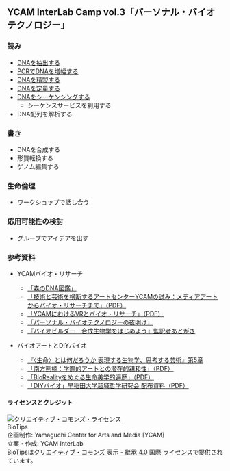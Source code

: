 ## YCAM InterLab Camp vol.3「パーソナル・バイオテクノロジー」  


### 読み
- [DNAを抽出する](https://github.com/YCAMInterlab/BioTIPS/blob/master/extraction.md)
- [PCRでDNAを増幅する](https://github.com/YCAMInterlab/BioTIPS/blob/master/pcramplification.md)
- [DNAを精製する](https://github.com/YCAMInterlab/BioTIPS/blob/master/purification.md)
- [DNAを定量する](https://github.com/YCAMInterlab/BioTIPS/blob/master/quantification.md)
- [DNAをシーケンシングする](https://github.com/YCAMInterlab/BioTIPS/blob/master/sequencing.md)
  - シーケンスサービスを利用する
- DNA配列を解析する  

### 書き
- DNAを合成する
- 形質転換する
- ゲノム編集する

### 生命倫理
- ワークショップで話し合う  

### 応用可能性の検討
- グループでアイデアを出す

### 参考資料
- YCAMバイオ・リサーチ
  - [「森のDNA図鑑」](https://special.ycam.jp/dna-of-forests/#/)
  - [「技術と芸術を横断するアートセンターYCAMの試み：メディアアートからバイオ・リサーチまで」（PDF）](https://www.dropbox.com/s/5xf02o9ovkz176g/2017%20%E6%8A%80%E8%A1%93%E3%81%A8%E8%8A%B8%E8%A1%93%E3%82%92%E6%A8%AA%E6%96%AD%E3%81%99%E3%82%8B%E3%82%A2%E3%83%BC%E3%83%88%E3%82%BB%E3%83%B3%E3%82%BF%E3%83%BCYCAM%E3%81%AE%E8%A9%A6%E3%81%BF.pdf?dl=0)
  - [「YCAMにおけるVRとバイオ・リサーチ」（PDF）](https://www.dropbox.com/s/qd5r2jd80s8ntxx/2018%20YCAM%E3%81%AB%E3%81%8A%E3%81%91%E3%82%8BVR%E3%81%A8%E3%83%90%E3%82%A4%E3%82%AA%E3%83%BB%E3%83%AA%E3%82%B5%E3%83%BC%E3%83%81.pdf?dl=0)
  - [「パーソナル・バイオテクノロジーの夜明け」](https://www.yodosha.co.jp/jikkenigaku/opinion/vol35n18.html)
  - [『バイオビルダー　合成生物学をはじめよう』監訳者あとがき](https://makezine.jp/blog/2018/11/biobuilder.html)
  
- バイオアートとDIYバイオ
  - [『〈生命〉とは何だろうか 表現する生物学、思考する芸術』第5章](http://bookclub.kodansha.co.jp/product?item=0000210679) 
  - [「南方熊楠：学際的アートとの潜在的親和性」（PDF）](https://www.dropbox.com/s/6688km7fskk5ws5/%E5%B2%A9%E5%B4%8E%E7%A7%80%E9%9B%842013%E5%B2%A9%E6%B3%A2%E7%A7%91%E5%AD%A6_%E7%86%8A%E6%A5%A0.pdf?dl=0)   
  - [「BioRealityをめぐる生命美学的遍歴」（PDF）](https://www.dropbox.com/s/vbi1039xgsdihgi/%E5%B2%A9%E5%B4%8E2018_VR%E5%AD%A6%E4%BC%9A%E8%AA%8C23%283%297_12.pdf?dl=0)   
  - [ 「DIYバイオ」早稲田大学超域哲学研究会 配布資料（PDF）](https://www.dropbox.com/s/b7fixjctag458th/%E6%97%A9%E7%A8%B2%E7%94%B0%E5%A4%A7%E5%AD%A6%E8%B6%85%E5%9F%9F%E5%93%B2%E5%AD%A6%E7%A0%94%E7%A9%B6%E4%BC%9A20190121DIY%E3%83%90%E3%82%A4%E3%82%AAver2.pdf?dl=0)  

#### ライセンスとクレジット
<a href="http://creativecommons.org/licenses/by-sa/4.0/" rel="license"><img style="border-width: 0;" alt="クリエイティブ・コモンズ・ライセンス" src="http://i.creativecommons.org/l/by-sa/4.0/80x15.png" /></a>
<br />
BioTips  
企画制作: Yamaguchi Center for Arts and Media [YCAM]<br />
立案・作成: YCAM InterLab<br />
BioTipsは<a href="http://creativecommons.org/licenses/by-sa/4.0/" rel="license">クリエイティブ・コモンズ 表示 - 継承 4.0 国際 ライセンス</a>で提供されています。
